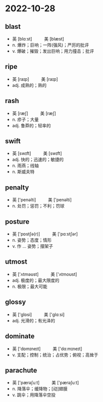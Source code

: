 # 2022-10-28
	
## blast
- 英 [blɑːst] 　 　 美 [blæst] 
- n. 爆炸；巨响；一阵(强风)；严厉的批评
- v. 爆破；摧毁；发出巨响；用力撞击；批评

## ripe
- 英 [raɪp] 　 　 美 [raɪp]
- adj. 成熟的；熟的

## rash
- 英 [ræʃ] 　 　 美 [ræʃ]
- n. 疹子；大量
- adj. 鲁莽的；轻率的

## swift
- 英 [swɪft] 　 　 美 [swɪft]
- adj. 快的；迅速的；敏捷的
- n. 雨燕；线轴
- n. 斯威夫特

## penalty
- 英 ['penəlti] 　 　 美 ['penəlti]　
- n. 处罚；惩罚；不利；罚球

## posture
- 英 ['pɒstʃə(r)] 　 　 美 ['pɑːstʃər]
- n. 姿势；态度；情形
- v. 作 ... 姿势；摆架子

## utmost
- 英 ['ʌtməʊst] 　 　 美 ['ʌtmoʊst] 
- adj. 极度的；最大限度的
- n. 极限；最大可能

## glossy
- 英 ['ɡlɒsi] 　 　 美 ['ɡlɑːsi]
- adj. 光滑的；有光泽的

## dominate	
- 英 ['dɒmɪneɪt] 　 　 美 ['dɑːmɪneɪt]
- v. 支配；控制；统治；占优势；俯视；高耸于

## parachute
- 英 ['pærəʃuːt] 　 　 美 ['pærəʃuːt] 
- n. 降落伞；缓降物；[动]翅膜
- v. 跳伞；用降落伞空投
